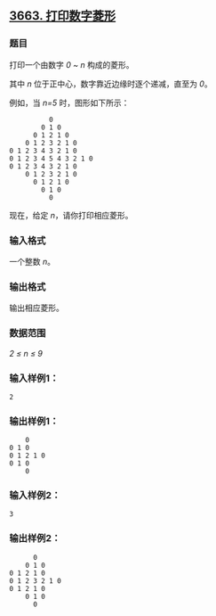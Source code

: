 ## [3663. 打印数字菱形](https://www.acwing.com/problem/content/3666/)

### 题目

打印一个由数字 *0 ~ n* 构成的菱形。

其中 *n* 位于正中心，数字靠近边缘时逐个递减，直至为 *0*。

例如，当 *n=5* 时，图形如下所示：

```
          0
        0 1 0
      0 1 2 1 0
    0 1 2 3 2 1 0
0 1 2 3 4 3 2 1 0
0 1 2 3 4 5 4 3 2 1 0
0 1 2 3 4 3 2 1 0
    0 1 2 3 2 1 0
      0 1 2 1 0
        0 1 0
          0
```

现在，给定 *n*，请你打印相应菱形。

### 输入格式

一个整数 *n*。

### 输出格式

输出相应菱形。

### 数据范围

*2 ≤ n ≤ 9*

### 输入样例1：

```
2
```

### 输出样例1：

```
    0
0 1 0
0 1 2 1 0
0 1 0
    0
```

### 输入样例2：

```
3
```

### 输出样例2：

```
      0
    0 1 0
0 1 2 1 0
0 1 2 3 2 1 0
0 1 2 1 0
    0 1 0
      0
```
